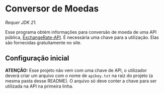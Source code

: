 # Conversor de Moedas
_Requer JDK 21._

Esse programa obtém informações para conversão de moeda de uma API pública, [ExchangeRate-API](https://exchangerate-api.com).
É necessária uma chave para a utilização. Elas são fornecidas gratuitamente no site.

## Configuração inicial
**ATENÇÃO:**
Esse projeto não vem com uma chave de API, o
utilizador deverá criar um arquivo com o nome de `apikey.txt` na raíz
do projeto (a mesma pasta desse README).
O arquivo só deve conter a chave para ser utilizada na API na
primeira linha.
